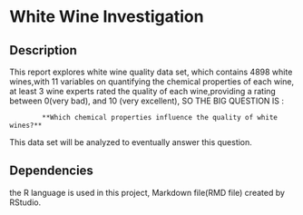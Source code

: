 # White Wine Investigation 

## Description

This report explores white wine quality data set, which contains 4898 white wines,with 11 variables on quantifying the chemical properties
of each wine, at least 3 wine experts rated the quality of each wine,providing a rating between 0(very bad), and 10 (very excellent), 
SO THE BIG QUESTION IS :

            **Which chemical properties influence the quality of white wines?**
            
This data set will be analyzed to eventually answer this question.

## Dependencies

the R language is used in this project, Markdown file(RMD file) created by RStudio.
